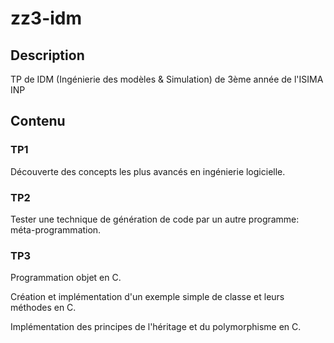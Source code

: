 # zz3-idm

## Description

TP de IDM (Ingénierie des modèles & Simulation) de 3ème année de l'ISIMA INP

## Contenu

### TP1
 
Découverte  des  concepts  les  plus  avancés  en  ingénierie  logicielle.

### TP2

Tester  une  technique  de  génération  de  code  par  un  autre  programme:  méta-programmation. 

### TP3

Programmation objet en C.

Création et implémentation d'un exemple simple de classe et leurs méthodes en C.

Implémentation des principes de l'héritage et du polymorphisme en C.


